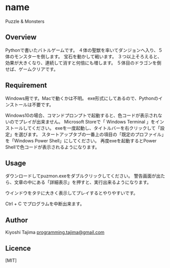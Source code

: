 # name
Puzzle & Monsters

## Overview
Pythonで書いたバトルゲームです。
４体の聖獣を率いてダンジョンへ入り、５体のモンスターを倒します。
宝石を動かして戦います。
３つ以上そろえると、効果が大きくなり、連続して消すと何倍にも増します。
５体目のドラゴンを倒せば、ゲームクリアです。

## Requirement
Windows用です。Macで動くかは不明。
exe形式にしてあるので、Pythonのインストールは不要です。

Windows10の場合、コマンドプロンプトで起動すると、色コードが表示されないのでプレイが出来ません。
Microsoft Storeで「 Windows Terminal 」をインストールしてください。
exeを一度起動し、タイトルバーを右クリックして「設定」を選びます。
スタートアップタブの一番上の項目の「既定のプロファイル」を「Windows Power Shell」にしてください。
再度exeを起動するとPower Shellで色コードが表示されるようになります。

## Usage
ダウンロードしてpuzmon.exeをダブルクリックしてください。
警告画面が出たら、文章の中にある「詳細表示」を押すと、実行出来るようになります。

ウインドウをタテに大きく表示してプレイするとやりやすいです。

Ctrl + C でプログラムを中断出来ます。

## Author
Kiyoshi Tajima
programming.tajima@gmail.com

## Licence
[MIT]
